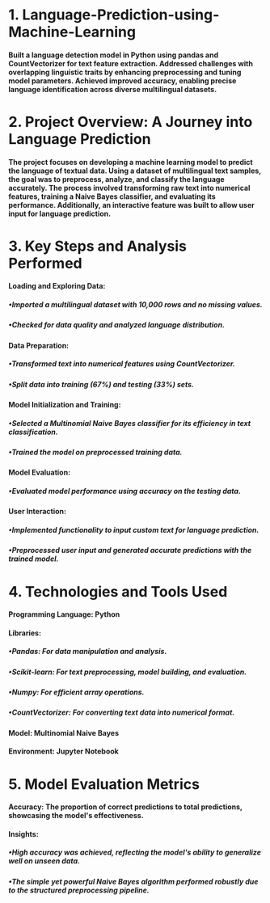 # 1. Language-Prediction-using-Machine-Learning
#### Built a language detection model in Python using pandas and CountVectorizer for text feature extraction. Addressed challenges with overlapping linguistic traits by enhancing preprocessing and tuning model parameters. Achieved improved accuracy, enabling precise language identification across diverse multilingual datasets.
# 2. Project Overview: A Journey into Language Prediction
#### The project focuses on developing a machine learning model to predict the language of textual data. Using a dataset of multilingual text samples, the goal was to preprocess, analyze, and classify the language accurately. The process involved transforming raw text into numerical features, training a Naive Bayes classifier, and evaluating its performance. Additionally, an interactive feature was built to allow user input for language prediction.
# 3. Key Steps and Analysis Performed
#### Loading and Exploring Data:
##### •Imported a multilingual dataset with 10,000 rows and no missing values.
##### •Checked for data quality and analyzed language distribution.
#### Data Preparation:
##### •Transformed text into numerical features using CountVectorizer.
##### •Split data into training (67%) and testing (33%) sets.
#### Model Initialization and Training:
##### •Selected a Multinomial Naive Bayes classifier for its efficiency in text classification.
##### •Trained the model on preprocessed training data.
#### Model Evaluation:
##### •Evaluated model performance using accuracy on the testing data.
#### User Interaction:
##### •Implemented functionality to input custom text for language prediction.
##### •Preprocessed user input and generated accurate predictions with the trained model.
# 4. Technologies and Tools Used
#### Programming Language: Python
#### Libraries:
##### •Pandas: For data manipulation and analysis.
##### •Scikit-learn: For text preprocessing, model building, and evaluation.
##### •Numpy: For efficient array operations.
##### •CountVectorizer: For converting text data into numerical format.
#### Model: Multinomial Naive Bayes
#### Environment: Jupyter Notebook
# 5. Model Evaluation Metrics
#### Accuracy: The proportion of correct predictions to total predictions, showcasing the model's effectiveness.
#### Insights:
##### •High accuracy was achieved, reflecting the model's ability to generalize well on unseen data.
##### •The simple yet powerful Naive Bayes algorithm performed robustly due to the structured preprocessing pipeline.
